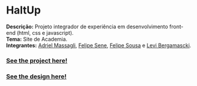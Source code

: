 # HaltUp

<b>Descrição:</b> Projeto integrador de experiência em desenvolvimento front-end (html, css e javascript).<br>
<b>Tema:</b> Site de Academia.<br>
<b>Integrantes:</b> [Adriel Massagli](https://github.com/Massagli), [Felipe Sene](https://github.com/FelipeSene), [Felipe Sousa](https://github.com/ulipese) e [Levi Bergamascki](https://github.com/LeviBergamascki).


### [See the project here!](http://ulipese.github.io/HaltUp)

### [See the design here!](https://www.figma.com/file/xJlIYz184ViynPmc0jRX5t/HaltUp?type=design&node-id=0%3A1&t=Ovsh6a7Ugcqtyc9J-1)
